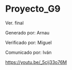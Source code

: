 # Proyecto_G9

Ver. final 

Generado por: Arnau

Verificado por: Miguel

Comunicado por: Iván


https://youtu.be/_5cij33o76M
